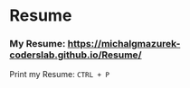 # Resume

### My Resume: https://michalgmazurek-coderslab.github.io/Resume/  
  
Print my Resume: ```CTRL + P```
